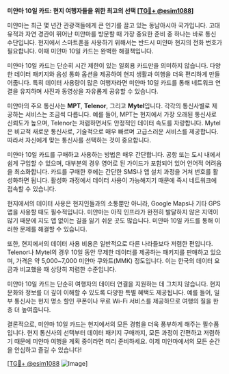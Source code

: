**미얀마 10일 카드: 현지 여행자들을 위한 최고의 선택 [[TG💪+ @esim1088](https://t.me/s/esim1088)]**

미얀마는 최근 몇 년간 관광객들에게 큰 인기를 끌고 있는 동남아시아 국가입니다. 고대 유적과 자연 경관이 뛰어난 미얀마를 방문할 때 가장 중요한 준비 중 하나는 바로 통신 수단입니다. 현지에서 스마트폰을 사용하기 위해서는 반드시 미얀마 현지의 전화 번호가 필요합니다. 이때 미얀마 10일 카드는 완벽한 해결책입니다.

미얀마 10일 카드는 단순히 시간 제한이 있는 일회용 카드만을 의미하지 않습니다. 다양한 데이터 패키지와 음성 통화 옵션을 제공하여 현지 생활과 여행을 더욱 편리하게 만들어줍니다. 특히 데이터 사용량이 많은 여행자라면 미얀마 10일 카드를 통해 네트워크 연결을 유지하며 사진과 동영상을 자유롭게 공유할 수 있습니다.

미얀마의 주요 통신사는 **MPT**, **Telenor**, 그리고 **Mytel**입니다. 각각의 통신사별로 제공하는 서비스는 조금씩 다릅니다. 예를 들어, MPT는 현지에서 가장 오래된 통신사로 신뢰도가 높으며, Telenor는 저렴하면서도 안정적인 데이터 속도를 자랑합니다. Mytel은 비교적 새로운 통신사로, 기술적으로 매우 빠르며 고급스러운 서비스를 제공합니다. 따라서 자신에게 맞는 통신사를 선택하는 것이 중요합니다.

미얀마 10일 카드를 구매하고 사용하는 방법은 매우 간단합니다. 공항 또는 도시 내에서 쉽게 구입할 수 있으며, 대부분의 경우 영어로 된 가이드가 포함되어 있어 언어적 어려움을 최소화합니다. 카드를 구매한 후에는 간단한 SMS나 앱 설치 과정을 거쳐 번호를 활성화하면 됩니다. 활성화 과정에서 데이터 사용이 가능해지기 때문에 즉시 네트워크에 접속할 수 있습니다.

현지에서의 데이터 사용은 현지인들과의 소통뿐만 아니라, Google Maps나 기타 GPS 앱을 사용할 때도 필수적입니다. 미얀마는 아직 인프라가 완전히 발달하지 않은 지역이 많기 때문에 지도 앱 없이는 길을 잃기 쉬운 곳도 많습니다. 미얀마 10일 카드를 통해 이러한 문제를 해결할 수 있습니다.

또한, 현지에서의 데이터 사용 비용은 일반적으로 다른 나라들보다 저렴한 편입니다. Telenor나 Mytel의 경우 10일 동안 무제한 데이터를 제공하는 패키지를 판매하고 있으며, 가격은 약 5,000~7,000 미얀마 쿠와트(MMK) 정도입니다. 이는 한국의 데이터 요금과 비교했을 때 상당히 저렴한 수준입니다.

미얀마 10일 카드는 단순히 여행자의 데이터 연결을 지원하는 데 그치지 않습니다. 현지 문화와 정보를 더 깊이 이해할 수 있도록 다양한 특별 혜택도 제공됩니다. 예를 들어, 일부 통신사는 현지 명소 할인 쿠폰이나 무료 Wi-Fi 서비스를 제공하므로 여행의 질을 한층 더 높여줍니다.

결론적으로, 미얀마 10일 카드는 현지에서의 모든 경험을 더욱 풍부하게 해주는 필수품입니다. 현지 통신사의 선택부터 데이터 패키지 구매까지, 모든 과정이 간편하고 저렴하기 때문에 미얀마 여행을 계획 중이라면 미리 준비하세요. 이제 미얀마에서의 모든 순간을 안심하고 즐길 수 있습니다! 

[[TG💪+ @esim1088](https://t.me/s/esim1088) ![Image](https://i.postimg.cc/Y0z9fWf4/image.png)]
